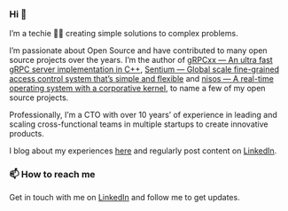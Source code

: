 ### Hi 👋

I’m a techie 👨‍💻 creating simple solutions to complex problems.

I’m passionate about Open Source and have contributed to many open source projects over the years. I’m the author of [gRPCxx — An ultra fast gRPC server implementation in C++](https://github.com/uatuko/grpcxx), [Sentium — Global scale fine-grained access control system that’s simple and flexible](https://github.com/uatuko/sentium) and [nisos — A real-time operating system with a corporative kernel](https://github.com/uatuko/nisos), to name a few of my open source projects.

Professionally, I’m a CTO with over 10 years’ of experience in leading and scaling cross-functional teams in multiple startups to create innovative products.

I blog about my experiences [here](https://u-a.medium.com) and regularly post content on [LinkedIn](https://www.linkedin.com/in/uatuko/).


### 📫 How to reach me

Get in touch with me on [LinkedIn](https://www.linkedin.com/in/uatuko/) and follow me to get updates.
